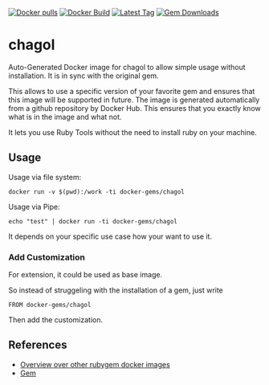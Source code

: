 [![Docker pulls](https://img.shields.io/docker/pulls/rubygem/chagol.svg)](https://hub.docker.com/r/rubygem/chagol/)
[![Docker Build](https://img.shields.io/docker/automated/rubygem/chagol.svg)](https://hub.docker.com/r/rubygem/chagol/)
[![Latest Tag](https://img.shields.io/github/tag/docker-rubygem/chagol.svg)](https://hub.docker.com/r/rubygem/chagol/)
[![Gem Downloads](https://img.shields.io/gem/dt/chagol.svg)](https://rubygems.org/gems/chagol/)
# chagol

Auto-Generated Docker image for chagol to allow simple usage without installation.
It is in sync with the original gem.

This allows to use a specific version of your favorite gem and ensures that this image will be supported in future.
The image is generated automatically from a github repository by Docker Hub.
This ensures that you exactly know what is in the image and what not.

It lets you use Ruby Tools without the need to install ruby on your machine.

## Usage

Usage via file system:

`docker run -v $(pwd):/work -ti docker-gems/chagol`

Usage via Pipe:

`echo "test" | docker run -ti docker-gems/chagol`

It depends on your specific use case how your want to use it.

### Add Customization

For extension, it could be used as base image.

So instead of struggeling with the installation of a gem, just write

`FROM docker-gems/chagol`

Then add the customization.

## References

 - [Overview over other rubygem docker images](https://github.com/thinkbot/docker-rubygem)
 - [Gem](https://rubygems.org/gems/chagol/)

